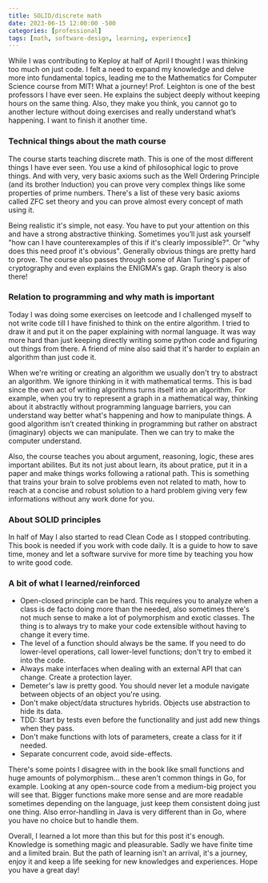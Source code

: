 ```yaml
---
title: SOLID/discrete math
date: 2023-06-15 12:00:00 -500
categories: [professional]
tags: [math, software-design, learning, experience]
---
```


While I was contributing to Keploy at half of April I thought I was thinking too much on just code. I felt a need to expand my knowledge and delve more into fundamental topics, leading me to the Mathematics for Computer Science course from MIT! What a journey! Prof. Leighton is one of the best professors I have ever seen. He explains the subject deeply without keeping hours on the same thing. Also, they make you think, you cannot go to another lecture without doing exercises and really understand what’s happening. I want to finish it another time.

### Technical things about the math course
The course starts teaching discrete math. This is one of the most different things I have ever seen. You use a kind of philosophical logic to prove things. And with very, very basic axioms such as the Well Ordering Principle (and its brother Induction) you can prove very complex things like some properties of prime numbers. There's a list of these very basic axioms called ZFC set theory and you can prove almost every concept of math using it.

Being realistic it's simple, not easy. You have to put your attention on this and have a strong abstractive thinking. Sometimes you’ll just ask yourself "how can I have counterexamples of this if it's clearly impossible?". Or "why does this need proof it's obvious". Generally obvious things are pretty hard to prove. The course also passes through some of Alan Turing's paper of cryptography and even explains the ENIGMA's gap. Graph theory is also there!

### Relation to programming and why math is important
Today I was doing some exercises on leetcode and I challenged myself to not write code till I have finished to think on the entire algorithm. I tried to draw it and put it on the paper explaining with normal language. It was way more hard than just keeping directly writing some python code and figuring out things from there. A friend of mine also said that it's harder to explain an algorithm than just code it.

When we're writing or creating an algorithm we usually don't try to abstract an algorithm. We ignore thinking in it with mathematical terms. This is bad since the own act of writing algorithms turns itself into an algorithm. For example, when you try to represent a graph in a mathematical way, thinking about it abstractly without programming language barriers, you can understand way better what's happening and how to manipulate things. A good algorithm isn’t created thinking in programming but rather on abstract (imaginary) objects we can manipulate. Then we can try to make the computer understand.

Also, the course teaches you about argument, reasoning, logic, these ares important abilites. But its not just about learn, its about pratice, put it in a paper and make things works following a rational path. This is something that trains your brain to solve problems even not related to math, how to reach at a concise and robust solution to a hard problem giving very few informations without any work done for you.

### About SOLID principles
In half of May I also started to read Clean Code as I stopped contributing. This book is needed if you work with code daily. It is a guide to how to save time, money and let a software survive for more time by teaching you how to write good code.

### A bit of what I learned/reinforced
 - Open-closed principle can be hard. This requires you to analyze when a class is de facto doing more than the needed, also sometimes there's not much sense to make a lot of polymorphism and exotic classes. The thing is to always try to make your code extensible without having to change it every time.
 - The level of a function should always be the same. If you need to do lower-level operations, call lower-level functions; don't try to embed it into the code.
 - Always make interfaces when dealing with an external API that can change. Create a protection layer.
 - Demeter's law is pretty good. You should never let a module navigate between objects of an object you're using.
 - Don't make object/data structures hybrids. Objects use abstraction to hide its data.
 - TDD: Start by tests even before the functionality and just add new things when they pass.
 - Don't make functions with lots of parameters, create a class for it if needed.
 - Separate concurrent code, avoid side-effects.

There's some points I disagree with in the book like small functions and huge amounts of polymorphism… these aren't common things in Go, for example. Looking at any open-source code from a medium-big project you will see that. Bigger functions make more sense and are more readable sometimes depending on the language, just keep them consistent doing just one thing. Also error-handling in Java is very different than in Go, where you have no choice but to handle them.

Overall, I learned a lot more than this but for this post it's enough. Knowledge is something magic and pleasurable. Sadly we have finite time and a limited brain. But the path of learning isn't an arrival, it's a journey, enjoy it and keep a life seeking for new knowledges and experiences. Hope you have a great day!
